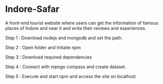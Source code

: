 # Indore-Safar

A front-end tourist website where users can get the information of famous places of Indore and near it and write their reviews and experiences.

Step 1 : Download nodejs and mongodb and set the path.

Step 2 : Open folder and Initaite npm 

Step 3 : Download required dependencies

Step 4 : Coonect with mpngo compass and create dataset.

Step 5 : Execute and start npm and access the site on localhost
